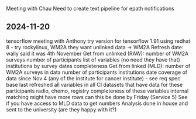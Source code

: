 Meeting with Chau
Need to create text pipeline for epath notifications

## 2024-11-20 
tensorflow meeting with Anthony
try version for tensorflow 1.91 using redhat 8 - try rockylinux,
WM2A
they want unlinked data → WM2A
Refresh date: wally said it was 4th November
Get from unlinked (RAW):
number of WM2A surveys
number of participants
list of variables (no need they have that)
institutions
by survey dates
completeness
Get from linked (MLD):
number of WM2A surveys in data
number of participants
institutions
date coverage of data since Nov 4 (any of the institute for cancer institute) - see req spec
base last refreshed
all variables in all CI datasets that have data for these participants
radio, chemo, registry
completeness of these variables
internal matching might have more rows
can this be done by Friday (Service 5)
See if you have access to MLD data to get numbers
Analysis done in house and sent to the university (are they happy with it?)
